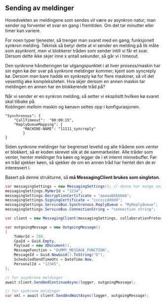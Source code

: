 ## Sending av meldinger

Hovedvekten av meldingene som sendes vil være av asynkron natur; man sender og forventer et svar en gang i fremtiden. Om det tar minutter eller timer kan variere. 

For noen typer tjenester, så trenger man svaret med en gang; funksjonelt synkron melding. Teknisk så betyr dette at vi sender en melding på lik måte som asynkront, men vi blokkerer tråden som sender intill vi får et svar. Dersom dette ikke skjer inne x antall sekunder, så går vi i timeout. 

Den synkrone håndteringen tar utgangspunktet i at hver prosess/maskin har sin egen kø der svar på synkrone meldinger kommer; kjent som syncreply kø. Dersom man bare hadde en synkreply kø for flere maskiner, så vil det vesentlig øke kompleksiteten. Hva skjer dersom en annen maskin tar meldingen en annen har en blokkerende tråd på? 

Når vi sender er en synkron melding, så setter vi eksplisitt hvilken kø svaret skal tilbake på.    
Koblingen mellom maskin og kønavn settes opp i konfigurasjonen.

    "Synchronous": {
        "CallTimeout":  "00:00:15",
        "ReplyQueueMapping": {
            "MACHINE-NAME": "11111_syncreply"
            }
    }
 
Siden synkrone meldinger har begrenset levetid og alle trådene som venter er blokkert, så er koden skrevet slik at de sammarbeider. Alle tråder som venter, henter meldinger fra køen og legger de i et internt minnebuffer. Før en tråd sjekker køen, så sjekker de om en annen tråd har hentet den de er interessert i. 

Basert på denne strukturne, så **må MessagingClient brukes som singleton**.

```cs
var messagingSettings = new MessagingSettings(); // denne har mange verdier satt som standard som man kan overstyre
messagingSettings.MyHerId = "1234";			
messagingSettings.DecryptionCertificate = "aaaaabbbbbbb";
messagingSettings.SigningCertificate = "ccccccddddd";
messagingSettings.ServiceBus.Synchronous.ReplyQueue = "MyReplyQueue";
messagingSettings.ServiceBus.ConnectionString = "connection string";

var client = new MessagingClient(messagingSettings, collaborationProtocolRegistry, addressRegistry);

var outgoingMessage = new OutgoingMessage()
{
    ToHerId = 789,
    CpaId = Guid.Empty,
    Payload = new XDocument(),
    MessageFunction = "DUMMY_MESSAGE_FUNCTION",
    MessageId = Guid.NewGuid().ToString("D"),
    ScheduledSendTimeUtc = DateTime.Now,
    PersonalId = "12345",
};

// for asynkrone meldinger
await client.SendAndContinueAsync(logger, outgoingMessage);

// for synkrone meldinger
var xml = await client.SendAndWaitAsync(logger, outgoingMessage);
```